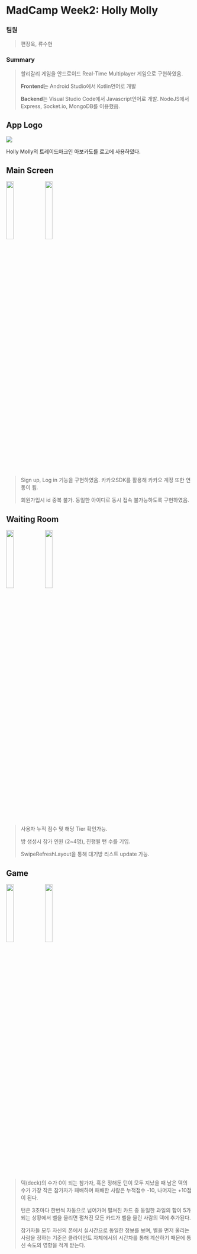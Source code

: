 
# MadCamp Week2: Holly Molly

### 팀원

> 편장욱, 류수현

### Summary

> 할리갈리 게임을 안드로이드 Real-Time Multiplayer 게임으로 구현하였음.
>
> <b>Frontend</b>는 Android Studio에서 Kotlin언어로 개발
>
> <b>Backend</b>는 Visual Studio Code에서 Javascript언어로 개발. NodeJS에서 Express, Socket.io, MongoDB를 이용했음.

## App Logo
<img src="https://user-images.githubusercontent.com/79245586/125461762-7f1a1935-f9bc-462c-9777-3de7a314ecf0.png">

Holly Molly의 트레이드마크인 아보카도를 로고에 사용하였다.

## Main Screen
<img src="https://user-images.githubusercontent.com/79245586/125462255-da6e6723-d3eb-4581-ab68-dedbc655ff79.gif" width="20%"> <img src="https://user-images.githubusercontent.com/79245586/125462325-873262a7-83b1-4def-a170-0b3de2af0436.gif" width="20%">

> Sign up, Log in 기능을 구현하였음. 카카오SDK를 활용해 카카오 계정 또한 연동이 됨.
> 
> 회원가입시 id 중복 불가. 동일한 아이디로 동시 접속 불가능하도록 구현하였음.


## Waiting Room
<img src="https://user-images.githubusercontent.com/79245586/125462715-e33f01b5-762f-409f-a3ff-970dd7ba85c5.gif" width="20%"> <img src="https://user-images.githubusercontent.com/79245586/125462808-4143bc2b-8bcd-42e9-b17e-b42c2c87ff99.gif" width="20%">

> 사용자 누적 점수 및 해당 Tier 확인가능.
>
> 방 생성시 참가 인원 (2~4명), 진행될 턴 수를 기입.
>
> SwipeRefreshLayout을 통해 대기방 리스트 update 가능.


## Game
<img src="https://user-images.githubusercontent.com/79245586/125462908-a776d09d-e592-49cc-a1a6-68d21c7a46ae.gif" width="20%"> <img src="https://user-images.githubusercontent.com/79245586/125464192-502b7550-14bb-461c-abe2-5a22975b835f.gif" width="20%">


> 덱(deck)의 수가 0이 되는 참가자, 혹은 정해둔 턴이 모두 지났을 때 남은 덱의 수가 가장 작은 참가자가 패배하며 패배한 사람은 누적점수 -10, 나머지는 +10점이 된다.
>
> 턴은 3초마다 한번씩 자동으로 넘어가며 펼쳐진 카드 중 동일한 과일의 합이 5가 되는 상황에서 벨을 울리면 펼쳐진 모든 카드가 벨을 울린 사람의 덱에 추가된다.
>
> 참가자들 모두 자신의 폰에서 실시간으로 동일한 정보를 보며, 벨을 먼저 울리는 사람을 정하는 기준은 클라이언트 자체에서의 시간차를 통해 계산하기 때문에 통신 속도의 영향을 적게 받는다.
